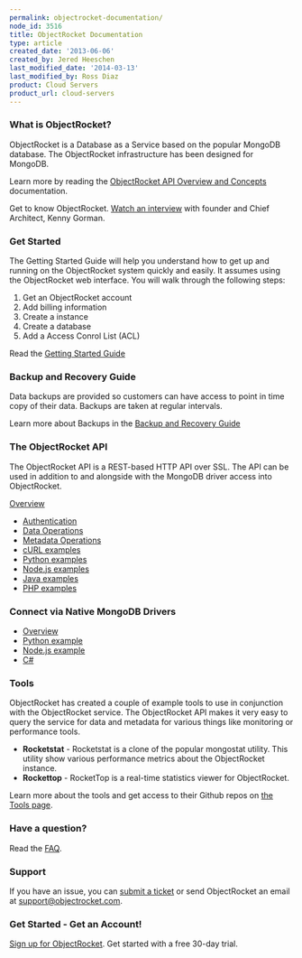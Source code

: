 ```yaml
---
permalink: objectrocket-documentation/
node_id: 3516
title: ObjectRocket Documentation
type: article
created_date: '2013-06-06'
created_by: Jered Heeschen
last_modified_date: '2014-03-13'
last_modified_by: Ross Diaz
product: Cloud Servers
product_url: cloud-servers
---
```


### What is ObjectRocket?

ObjectRocket is a Database as a Service based on the popular MongoDB
database. The ObjectRocket infrastructure has been designed for MongoDB.

Learn more by reading the [ObjectRocket API Overview and Concepts](https://docs.objectrocket.com/overview_and_concepts.html) documentation.

Get to know ObjectRocket. [Watch an interview](http://www.youtube.com/watch?v=q_necZ_HG5g) with founder and
Chief Architect, Kenny Gorman.

### Get Started

The Getting Started Guide will help you understand how to get up and
running on the ObjectRocket system quickly and easily. It assumes using
the ObjectRocket web interface. You will walk through the following
steps:

1.  Get an ObjectRocket account
2.  Add billing information
3.  Create a instance
4.  Create a database
5.  Add a Access Conrol List (ACL)

Read the [Getting Started Guide](https://docs.objectrocket.com/getting_started.html)

### Backup and Recovery Guide

Data backups are provided so customers can have access to point in time
copy of their data. Backups are taken at regular intervals.

Learn more about Backups in the [Backup and Recovery Guide](https://docs.objectrocket.com/backup_and_recovery.html)

### The ObjectRocket API

The ObjectRocket API is a REST-based HTTP API over SSL. The API can be
used in addition to and alongside with the MongoDB driver access into
ObjectRocket.

[Overview](https://docs.objectrocket.com/api/overview.html)

-  [Authentication](https://docs.objectrocket.com/api/overview.html#authentication)
-  [Data Operations](https://docs.objectrocket.com/api/overview.html#operations)
-  [Metadata Operations](https://docs.objectrocket.com/api/overview.html#metadata-operations)
-  [cURL examples](https://docs.objectrocket.com/api/curl.html)
-  [Python examples](https://docs.objectrocket.com/api/python.html)
-  [Node.js examples](https://docs.objectrocket.com/api/nodejs.html)
-  [Java examples](https://docs.objectrocket.com/api/java.html)
-  [PHP examples](https://docs.objectrocket.com/api/php.html)

### Connect via Native MongoDB Drivers

-   [Overview](https://docs.objectrocket.com/native_drivers.html#overview)
-   [Python example](https://docs.objectrocket.com/native_drivers.html#python)
-   [Node.js example](https://docs.objectrocket.com/native_drivers.html#node-js)
-   [C\#](https://docs.objectrocket.com/native_drivers.html#c)

### Tools

ObjectRocket has created a couple of example tools to use in conjunction
with the ObjectRocket service. The ObjectRocket API makes it very easy
to query the service for data and metadata for various things like
monitoring or performance tools.

-   **Rocketstat** - Rocketstat is a clone of the popular
    mongostat utility. This utility show various performance metrics
    about the ObjectRocket instance.
-   **Rockettop** - RocketTop is a real-time statistics viewer
    for ObjectRocket.

Learn more about the tools and get access to their Github repos on [the Tools page](http://docs.objectrocket.com/tools.html).

### Have a question?

Read the [FAQ](http://docs.objectrocket.com/faq.html).

### Support

If you have an issue, you can [submit a ticket](https://objectrocket.zendesk.com/home) or send ObjectRocket an
email at <support@objectrocket.com>.

### Get Started - Get an Account!

[Sign up for ObjectRocket](https://app.objectrocket.com/sign_up1). Get
started with a free 30-day trial.
